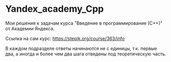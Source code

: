 # Yandex_academy_Cpp

Мои решения к задачам курса "Введение в программирование (С++)" от  Академии Яндекса.

Ссылка на сам курс: https://stepik.org/course/363/info

В каждом подразделе ответы начинаются не с единицы, т.к. первые два, а иногда и более чем два шага отведены под теоретическую часть.
